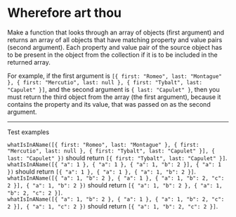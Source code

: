 # Wherefore art thou

Make a function that looks through an array of objects (first argument) and returns an array of all objects that have matching property and value pairs (second argument). Each property and value pair of the source object has to be present in the object from the collection if it is to be included in the returned array.

For example, if the first argument is `[{ first: "Romeo", last: "Montague" }, { first: "Mercutio", last: null }, { first: "Tybalt", last: "Capulet" }]`, and the second argument is `{ last: "Capulet" }`, then you must return the third object from the array (the first argument), because it contains the property and its value, that was passed on as the second argument.

---

Test examples

`whatIsInAName([{ first: "Romeo", last: "Montague" }, { first: "Mercutio", last: null }, { first: "Tybalt", last: "Capulet" }], { last: "Capulet" })` should return `[{ first: "Tybalt", last: "Capulet" }]`.\
`whatIsInAName([{ "a": 1 }, { "a": 1 }, { "a": 1, "b": 2 }], { "a": 1 })` should return `[{ "a": 1 }, { "a": 1 }, { "a": 1, "b": 2 }]`.\
`whatIsInAName([{ "a": 1, "b": 2 }, { "a": 1 }, { "a": 1, "b": 2, "c": 2 }], { "a": 1, "b": 2 })` should return `[{ "a": 1, "b": 2 }, { "a": 1, "b": 2, "c": 2 }]`.\
`whatIsInAName([{ "a": 1, "b": 2 }, { "a": 1 }, { "a": 1, "b": 2, "c": 2 }], { "a": 1, "c": 2 })` should return `[{ "a": 1, "b": 2, "c": 2 }]`.
